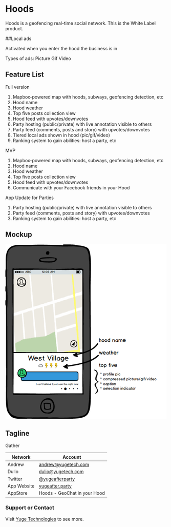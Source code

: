 # Hoods

Hoods is a geofencing real-time social network. This is the White Label product.

##Local ads

Activated when you enter the hood the business is in

Types of ads:
Picture
Gif
Video

## Feature List

Full version

1. Mapbox-powered map with hoods, subways, geofencing detection, etc
2. Hood name
3. Hood weather
4. Top five posts collection view
5. Hood feed with upvotes/downvotes
6. Party hosting (public/private) with live annotation visible to others
7. Party feed (comments, posts and story) with upvotes/downvotes
8. Tiered local ads shown in hood (pic/gif/video)
9. Ranking system to gain abilities: host a party, etc

MVP

1. Mapbox-powered map with hoods, subways, geofencing detection, etc
2. Hood name
3. Hood weather
4. Top five posts collection view
5. Hood feed with upvotes/downvotes
6. Communicate with your Facebook friends in your Hood

App Update for Parties

1. Party hosting (public/private) with live annotation visible to others
2. Party feed (comments, posts and story) with upvotes/downvotes
3. Ranking system to gain abilities: host a party, etc

## Mockup

![](Design/HoodsMockup.png?raw=true)

## Tagline
Gather

Network  | Account
------------- | -------------
Andrew | andrew@yugetech.com
Dulio | dulio@yugetech.com
Twitter | [@yugeafterparty](https://twitter.com/yugeafterparty)
App Website | [yugeafter.party](http://yugeafter.party)
AppStore | Hoods - GeoChat in your Hood



### Support or Contact
Visit [Yuge Technologies](http://yugetech.com/) to see more.

